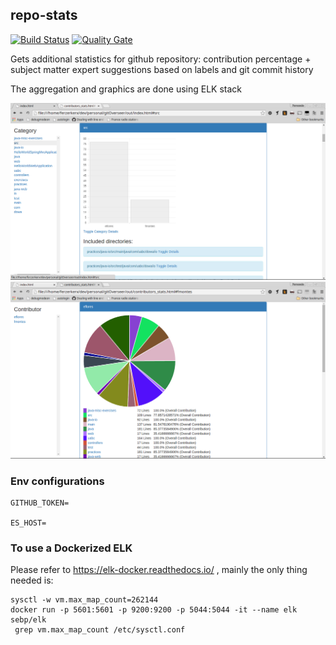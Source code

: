 ## repo-stats
[![Build Status](https://travis-ci.org/ferzerkerx/repo-stats.svg?branch=master)](https://travis-ci.org/ferzerkerx/lego-work-stream-slack)
[![Quality Gate](https://sonarcloud.io/api/project_badges/measure?project=repo-stats&metric=alert_status)](https://sonarcloud.io/dashboard?id=repo-stats)

Gets additional statistics for github repository: contribution percentage + subject matter expert suggestions based on labels and git commit history

The aggregation and graphics are done using ELK stack

![alt tag](https://raw.githubusercontent.com/ferzerkerx/repo-stats/master/screenshots/repo-stats-1.png) 
![alt tag](https://raw.githubusercontent.com/ferzerkerx/repo-stats/master/screenshots/repo-stats-2.png) 

### Env configurations
````
GITHUB_TOKEN=

ES_HOST=
````


### To use a Dockerized ELK

Please refer to https://elk-docker.readthedocs.io/ , mainly the only thing needed is:
````
sysctl -w vm.max_map_count=262144
docker run -p 5601:5601 -p 9200:9200 -p 5044:5044 -it --name elk sebp/elk
 grep vm.max_map_count /etc/sysctl.conf
````
